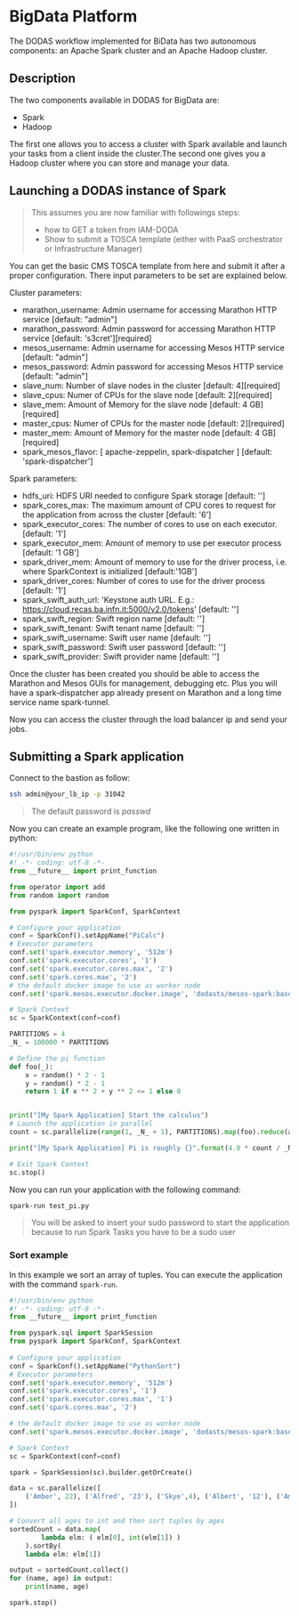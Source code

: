 # BigData Platform

The DODAS workflow implemented for BiData has two autonomous 
components: an Apache Spark cluster and an Apache Hadoop cluster.

## Description

The two components available in DODAS for BigData are:

* Spark
* Hadoop

The first one allows you to access a cluster with Spark available and launch your tasks from a client inside the cluster.The second one gives you a Hadoop cluster where you can store and manage your data.

## Launching a DODAS instance of Spark

> This assumes you are now familiar with followings steps:
> * how to GET a token from IAM-DODA
> * Show to submit a TOSCA template (either with PaaS orchestrator or Infrastructure Manager)

You can get the basic CMS TOSCA template from here and submit it after a proper configuration. There input parameters to be set are explained below.

Cluster parameters:

* marathon_username: Admin username for accessing Marathon HTTP service [default: "admin"]
* marathon_password: Admin password for accessing Marathon HTTP service [default: 's3cret'][required]
* mesos_username: Admin username for accessing Mesos HTTP service [default: "admin"]
* mesos_password: Admin password for accessing Mesos HTTP service [default: "admin"]
* slave_num: Number of slave nodes in the cluster [default: 4][required]
* slave_cpus: Numer of CPUs for the slave node [default: 2][required]
* slave_mem: Amount of Memory for the slave node [default: 4 GB][required]
* master_cpus: Numer of CPUs for the master node [default: 2][required]
* master_mem: Amount of Memory for the master node [default: 4 GB][required]
* spark_mesos_flavor: [ apache-zeppelin, spark-dispatcher ] [default: 'spark-dispatcher']

Spark parameters:

* hdfs_uri: HDFS URI needed to configure Spark storage [default: '']
* spark_cores_max: The maximum amount of CPU cores to request for the application from across the cluster [default: '6']
* spark_executor_cores: The number of cores to use on each executor. [default: '1']
* spark_executor_mem: Amount of memory to use per executor process [default: '1 GB']
* spark_driver_mem: Amount of memory to use for the driver process, i.e. where SparkContext is initialized [default:'1GB']
* spark_driver_cores: Number of cores to use for the driver process [default: '1']
* spark_swift_auth_url: 'Keystone auth URL. E.g.: https://cloud.recas.ba.infn.it:5000/v2.0/tokens' [default: '']
* spark_swift_region: Swift region name [default: '']
* spark_swift_tenant: Swift tenant name [default: '']
* spark_swift_username: Swift user name [default: '']
* spark_swift_password: Swift user password [default: '']
* spark_swift_provider: Swift provider name [default: '']

Once the cluster has been created you should be able to access the Marathon and Mesos GUIs for management, debugging etc. Plus you will have a spark-dispatcher app already present on Marathon and a long time service name spark-tunnel.

Now you can access the cluster through the load balancer ip and send your jobs.

## Submitting a Spark application

Connect to the bastion as follow:

```bash
ssh admin@your_lb_ip -p 31042
```

> The default password is _passwd_

Now you can create an example program, like the following one written in python:

```python
#!/usr/bin/env python
#! -*- coding: utf-8 -*-
from __future__ import print_function

from operator import add
from random import random

from pyspark import SparkConf, SparkContext

# Configure your application
conf = SparkConf().setAppName("PiCalc")
# Executor parameters
conf.set('spark.executor.memory', '512m')
conf.set('spark.executor.cores', '1')
conf.set('spark.executor.cores.max', '2')
conf.set('spark.cores.max', '2')
# the default docker image to use as worker node
conf.set('spark.mesos.executor.docker.image', 'dodasts/mesos-spark:base')

# Spark Context
sc = SparkContext(conf=conf)

PARTITIONS = 4
_N_ = 100000 * PARTITIONS

# Define the pi function
def foo(_):
    x = random() * 2 - 1
    y = random() * 2 - 1
    return 1 if x ** 2 + y ** 2 <= 1 else 0


print("[My Spark Application] Start the calculus")
# Launch the application in parallel
count = sc.parallelize(range(1, _N_ + 1), PARTITIONS).map(foo).reduce(add)

print("[My Spark Application] Pi is roughly {}".format(4.0 * count / _N_))

# Exit Spark Context
sc.stop()

```

Now you can run your application with the following command:

```bash
spark-run test_pi.py
```


> You will be asked to insert your sudo password to start the application because to run Spark Tasks you have to be a sudo user

### Sort example

In this example we sort an array of tuples. You can execute the application with the command `spark-run`.

```python
#!/usr/bin/env python
#! -*- coding: utf-8 -*-
from __future__ import print_function

from pyspark.sql import SparkSession
from pyspark import SparkConf, SparkContext
    
# Configure your application
conf = SparkConf().setAppName("PythonSort")
# Executor parameters
conf.set('spark.executor.memory', '512m')
conf.set('spark.executor.cores', '1')
conf.set('spark.executor.cores.max', '1')
conf.set('spark.cores.max', '2')

# the default docker image to use as worker node
conf.set('spark.mesos.executor.docker.image', 'dodasts/mesos-spark:base')

# Spark Context
sc = SparkContext(conf=conf)

spark = SparkSession(sc).builder.getOrCreate()

data = sc.parallelize([
    ('Amber', 22), ('Alfred', '23'), ('Skye',4), ('Albert', '12'), ('Amber', 9)
])

# Convert all ages to int and then sort tuples by ages
sortedCount = data.map(
        lambda elm: ( elm[0], int(elm[1]) )
    ).sortBy(
    lambda elm: elm[1])

output = sortedCount.collect()
for (name, age) in output:
    print(name, age)

spark.stop()

```
